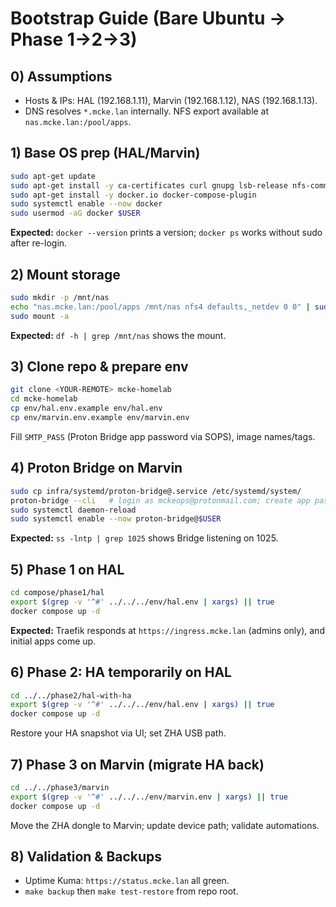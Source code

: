 # Bootstrap Guide (Bare Ubuntu → Phase 1→2→3)

## 0) Assumptions
- Hosts & IPs: HAL (192.168.1.11), Marvin (192.168.1.12), NAS (192.168.1.13).
- DNS resolves `*.mcke.lan` internally. NFS export available at `nas.mcke.lan:/pool/apps`.

## 1) Base OS prep (HAL/Marvin)
```bash
sudo apt-get update
sudo apt-get install -y ca-certificates curl gnupg lsb-release nfs-common git
sudo apt-get install -y docker.io docker-compose-plugin
sudo systemctl enable --now docker
sudo usermod -aG docker $USER
```

**Expected:** `docker --version` prints a version; `docker ps` works without sudo after re-login.

## 2) Mount storage
```bash
sudo mkdir -p /mnt/nas
echo "nas.mcke.lan:/pool/apps /mnt/nas nfs4 defaults,_netdev 0 0" | sudo tee -a /etc/fstab
sudo mount -a
```

**Expected:** `df -h | grep /mnt/nas` shows the mount.

## 3) Clone repo & prepare env
```bash
git clone <YOUR-REMOTE> mcke-homelab
cd mcke-homelab
cp env/hal.env.example env/hal.env
cp env/marvin.env.example env/marvin.env
```

Fill `SMTP_PASS` (Proton Bridge app password via SOPS), image names/tags.

## 4) Proton Bridge on Marvin
```bash
sudo cp infra/systemd/proton-bridge@.service /etc/systemd/system/
proton-bridge --cli   # login as mckeops@protonmail.com; create app password
sudo systemctl daemon-reload
sudo systemctl enable --now proton-bridge@$USER
```

**Expected:** `ss -lntp | grep 1025` shows Bridge listening on 1025.

## 5) Phase 1 on HAL
```bash
cd compose/phase1/hal
export $(grep -v '^#' ../../../env/hal.env | xargs) || true
docker compose up -d
```

**Expected:** Traefik responds at `https://ingress.mcke.lan` (admins only), and initial apps come up.

## 6) Phase 2: HA temporarily on HAL
```bash
cd ../../phase2/hal-with-ha
export $(grep -v '^#' ../../../env/hal.env | xargs) || true
docker compose up -d
```

Restore your HA snapshot via UI; set ZHA USB path.

## 7) Phase 3 on Marvin (migrate HA back)
```bash
cd ../../phase3/marvin
export $(grep -v '^#' ../../../env/marvin.env | xargs) || true
docker compose up -d
```

Move the ZHA dongle to Marvin; update device path; validate automations.

## 8) Validation & Backups
- Uptime Kuma: `https://status.mcke.lan` all green.
- `make backup` then `make test-restore` from repo root.
